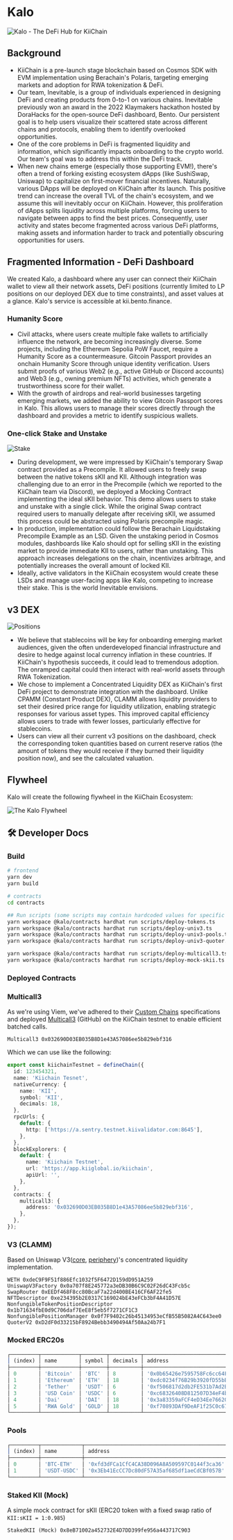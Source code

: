# Kalo

![Kalo - The DeFi Hub for KiiChain](./.github/assets/cover.png)

## Background

- KiiChain is a pre-launch stage blockchain based on Cosmos SDK with EVM implementation using Berachain's Polaris, targeting emerging markets and adoption for RWA tokenization & DeFi.
- Our team, Inevitable, is a group of individuals experienced in designing DeFi and creating products from 0-to-1 on various chains.
  Inevitable previously won an award in the 2022 Klaymakers hackathon hosted by DoraHacks for the open-source DeFi dashboard, Bento. Our persistent goal is to help users visualize their scattered state across different chains and protocols, enabling them to identify overlooked opportunities.
- One of the core problems in DeFi is fragmented liquidity and information, which significantly impacts onboarding to the crypto world. Our team's goal was to address this within the DeFi track.
- When new chains emerge (especially those supporting EVM!), there's often a trend of forking existing ecosystem dApps (like SushiSwap, Uniswap) to capitalize on first-mover financial incentives. Naturally, various DApps will be deployed on KiiChain after its launch. This positive trend can increase the overall TVL of the chain's ecosystem, and we assume this will inevitably occur on KiiChain. However, this proliferation of dApps splits liquidity across multiple platforms, forcing users to navigate between apps to find the best prices. Consequently, user activity and states become fragmented across various DeFi platforms, making assets and information harder to track and potentially obscuring opportunities for users.

## Fragmented Information - DeFi Dashboard

We created Kalo, a dashboard where any user can connect their KiiChain wallet to view all their network assets, DeFi positions (currently limited to LP positions on our deployed DEX due to time constraints), and asset values at a glance. Kalo's service is accessible at kii.bento.finance.

### Humanity Score

- Civil attacks, where users create multiple fake wallets to artificially influence the network, are becoming increasingly diverse. Some projects, including the Ethereum Sepolia PoW Faucet, require a Humanity Score as a countermeasure. Gitcoin Passport provides an onchain Humanity Score through unique identity verification. Users submit proofs of various Web2 (e.g., active GitHub or Discord accounts) and Web3 (e.g., owning premium NFTs) activities, which generate a trustworthiness score for their wallet.
- With the growth of airdrops and real-world businesses targeting emerging markets, we added the ability to view Gitcoin Passport scores in Kalo. This allows users to manage their scores directly through the dashboard and provides a metric to identify suspicious wallets.

### One-click Stake and Unstake

![Stake](./.github/assets/stake.png)

- During development, we were impressed by KiiChain's temporary Swap contract provided as a Precompile. It allowed users to freely swap between the native tokens sKII and KII. Although integration was challenging due to an error in the Precompile (which we reported to the KiiChain team via Discord), we deployed a Mocking Contract implementing the ideal sKII behavior. This demo allows users to stake and unstake with a single click. While the original Swap contract required users to manually delegate after receiving sKII, we assumed this process could be abstracted using Polaris precompile magic.
- In production, implementation could follow the Berachain Liquidstaking Precompile Example as an LSD. Given the unstaking period in Cosmos modules, dashboards like Kalo should opt for selling sKII in the existing market to provide immediate KII to users, rather than unstaking. This approach increases delegations on the chain, incentivizes arbitrage, and potentially increases the overall amount of locked KII.
- Ideally, active validators in the KiiChain ecosystem would create these LSDs and manage user-facing apps like Kalo, competing to increase their stake. This is the world Inevitable envisions.

## v3 DEX

![Positions](./.github/assets/positions.png)

- We believe that stablecoins will be key for onboarding emerging market audiences, given the often underdeveloped financial infrastructure and desire to hedge against local currency inflation in these countries. If KiiChain's hypothesis succeeds, it could lead to tremendous adoption. The onramped capital could then interact with real-world assets through RWA Tokenization.
- We chose to implement a Concentrated Liquidity DEX as KiiChain's first DeFi project to demonstrate integration with the dashboard. Unlike CPAMM (Constant Product DEX), CLAMM allows liquidity providers to set their desired price range for liquidity utilization, enabling strategic responses for various asset types. This improved capital efficiency allows users to trade with fewer losses, particularly effective for stablecoins.
- Users can view all their current v3 positions on the dashboard, check the corresponding token quantities based on current reserve ratios (the amount of tokens they would receive if they burned their liquidity position now), and see the calculated valuation.

## Flywheel

Kalo will create the following flywheel in the KiiChain Ecosystem:

![The Kalo Flywheel](./.github/assets/flywheel.png)

## 🛠️ Developer Docs

### Build

```bash
# frontend
yarn dev
yarn build

# contracts
cd contracts

## Run scripts (some scripts may contain hardcoded values for specific KiiChain deployment (`--network kii`), but using the default Hardhat network is fine)
yarn workspace @kalo/contracts hardhat run scripts/deploy-tokens.ts
yarn workspace @kalo/contracts hardhat run scripts/deploy-univ3.ts
yarn workspace @kalo/contracts hardhat run scripts/deploy-univ3-pools.ts
yarn workspace @kalo/contracts hardhat run scripts/deploy-univ3-quoter.ts

yarn workspace @kalo/contracts hardhat run scripts/deploy-multicall3.ts
yarn workspace @kalo/contracts hardhat run scripts/deploy-mock-skii.ts
```

### Deployed Contracts

### Multicall3

As we're using Viem, we've adhered to their [Custom Chains](https://viem.sh/docs/chains/introduction#custom-chains) specifications and deployed [Multicall3](https://github.com/mds1/multicall) (GitHub) on the KiiChain testnet to enable efficient batched calls.

```
Multicall3 0x032690D03EB035B8D1e43A57086ee5b829ebf316
```

Which we can use like the following:

```ts
export const kiichainTestnet = defineChain({
  id: 123454321,
  name: 'Kiichain Tesnet',
  nativeCurrency: {
    name: 'KII',
    symbol: 'KII',
    decimals: 18,
  },
  rpcUrls: {
    default: {
      http: ['https://a.sentry.testnet.kiivalidator.com:8645'],
    },
  },
  blockExplorers: {
    default: {
      name: 'Kiichain Testnet',
      url: 'https://app.kiiglobal.io/kiichain',
      apiUrl: '',
    },
  },
  contracts: {
    multicall3: {
      address: '0x032690D03EB035B8D1e43A57086ee5b829ebf316',
    },
  },
});
```

### V3 (CLAMM)

Based on Uniswap V3([core](https://github.com/Uniswap/v3-core), [periphery](https://github.com/Uniswap/v3-periphery))'s concentrated liquidity implementation.

```
WETH 0xdeC9F9F51f886Efc1032f5F6472D159dD951A259
UniswapV3Factory 0x0a707f8E245772a3eDB30B6C9C02F26dC43Fcb5c
SwapRouter 0xEEDf468F8cc80BcaF7a22d400BE416CF6AF22fe5
NFTDescriptor 0xe234395b2E0317C169024bE43eFCb3bF4A41D57E
NonfungibleTokenPositionDescriptor 0x1b71634fbE0d9C706daf7EeE8f5eb5f7271CF1C3
NonfungiblePositionManager 0x0f7F9402c26b45134953eCfB55B5082A4C643ee0
QuoterV2 0xD2dF0d33215bF8924Bebb3490494Af50Aa24b7F1
```

### Mocked ERC20s

```js
┌─────────┬────────────┬────────┬──────────┬──────────────────────────────────────────────┐
│ (index) │ name       │ symbol │ decimals │ address                                      │
├─────────┼────────────┼────────┼──────────┼──────────────────────────────────────────────┤
│ 0       │ 'Bitcoin'  │ 'BTC'  │ 8        │ '0x0b65426e7595758Fc6cc64F926e56C8f5382E778' │
│ 1       │ 'Ethereum' │ 'ETH'  │ 18       │ '0xdc0234f76B29b3920fD55bB4322676678FEED5a0' │
│ 2       │ 'Tether'   │ 'USDT' │ 6        │ '0xf506817d2db2FE531b7Ad2B3DFB3173665C4959C' │
│ 3       │ 'USD Coin' │ 'USDC' │ 6        │ '0xc68326408D812507D34eF4b1583cAe2F62953afE' │
│ 4       │ 'Dai'      │ 'DAI'  │ 18       │ '0x3a83359aFCF4eD34Ee76620944a791d6DE910979' │
│ 5       │ 'RWA Gold' │ 'GOLD' │ 18       │ '0xf70893DAf9DeAF1f25C0c67760d6e16A46a19232' │
└─────────┴────────────┴────────┴──────────┴──────────────────────────────────────────────┘
```

### Pools

```js
┌─────────┬─────────────┬──────────────────────────────────────────────┬─────┐
│ (index) │ name        │ address                                      │ fee │
├─────────┼─────────────┼──────────────────────────────────────────────┼─────┤
│ 0       │ 'BTC-ETH'   │ '0xfd3dFCa1CfC4CA38D096A8A509597C0144f3ca36' │ 500 │
│ 1       │ 'USDT-USDC' │ '0x3Eb41EcCC7Dc80dF57A35af685df1aeCdCBf057B' │ 500 │
└─────────┴─────────────┴──────────────────────────────────────────────┴─────┘
```

### Staked KII (Mock)

A simple mock contract for sKII (ERC20 token with a fixed swap ratio of `KII:sKII = 1:0.985`)

```
StakedKII (Mock) 0x8eB71002a452732E4D7DD399fe956a443717C903
```
